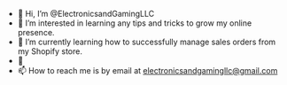 - 👋 Hi, I’m @ElectronicsandGamingLLC
- 👀 I’m interested in learning any tips and tricks to grow my online presence.
- 🌱 I’m currently learning how to successfully manage sales orders from my Shopify store.
- 💞️ 
- 📫 How to reach me is by email at electronicsandgamingllc@gmail.com

<!---
ElectronicsandGamingLLC/ElectronicsandGamingLLC is a ✨ special ✨ repository because its `README.md` (this file) appears on your GitHub profile.
You can click the Preview link to take a look at your changes.
--->
